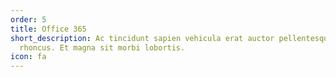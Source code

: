 ```yaml
---
order: 5
title: Office 365
short_description: Ac tincidunt sapien vehicula erat auctor pellentesque
  rhoncus. Et magna sit morbi lobortis.
icon: fa
---
```

